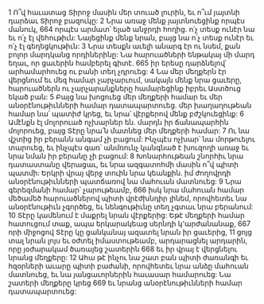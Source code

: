 1 Ո՞վ հաւատաց Տիրոջ մասին մեր տուած լուրին,
եւ ո՞ւմ յայտնի դարձաւ Տիրոջ բազուկը:
2 Նրա առաջ մենք յայտնուեցինք որպէս մանուկ,
664 որպէս արմատ՝ ելած անջրդի հողից.
ո՛չ տեսք ունէր նա եւ ո՛չ էլ վեհութիւն:
Նայեցինք մենք նրան,
բայց նա ո՛չ տեսք ունէր եւ ո՛չ էլ գեղեցկութիւն:
3 Նրա տեսքն աւելի անարգ էր ու նսեմ,
քան բոլոր մարդկանց որդիներինը:
Նա հարուածների ենթակայ մի մարդ եղաւ,
որ ցաւերին համբերել գիտէ.
665 իր երեսը դարձնելով՝ արհամարհուեց ու բանի տեղ չդրուեց:
4 Նա մեր մեղքերն էր վերցնում
եւ մեզ համար չարչարւում,
սակայն մենք նրա ցաւերը,
հարուածներն ու չարչարանքները համարեցինք
իբրեւ Աստծուց եկած բան:
5 Բայց նա խոցուեց մեր մեղքերի համար
եւ մեր անօրէնութիւնների համար դատապարտուեց.
մեր խաղաղութեան համար նա՛ պատիժ կրեց,
եւ նրա՛ վէրքերով մենք բժշկուեցինք:
6 Ամէնքն էլ մոլորուած ոչխարներ են.
մարդն իր ճանապարհին մոլորուեց,
բայց Տէրը նրա՛ն մատնեց մեր մեղքերի համար:
7 Ու նա վշտից իր բերանն անգամ չի բացում:
Ինչպէս ոչխար՝ նա մորթուելու տարուեց,
եւ ինչպէս գառ՝ անմռունչ կանգնած է խուզողի առաջ
եւ նրա նման իր բերանը չի բացում:
8 Խոնարհութեան շնորհիւ նրա դատաստանը վերացաւ,
եւ նրա ազգատոհմի մասին ո՞վ պիտի պատմի:
Երկրի վրայ վերջ տուին նրա կեանքին.
իմ ժողովրդի անօրէնութիւնների պատճառով նա մահուան մատնուեց:
9 Նրա գերեզմանի համար՝ չարութեամբ,
666 իսկ նրա մահուան համար մեծամեծ հարուածներով պիտի վրէժխնդիր լինեմ,
որովհետեւ նա անօրէնութիւն չգործեց,
եւ նենգութիւնը տեղ չգտաւ նրա բերանում:
10 Տէրը կամենում է մաքրել նրան վէրքերից:
Եթէ մեղքերի համար հատուցում տաք,
ապա երկարակեաց սերնդի կ՚արժանանաք,
667 որի միջոցով Տէրը կը ցանկանայ ազատել նրան իր ցաւերից,
11 ցոյց տալ նրան լոյս եւ օժտել իմաստութեամբ,
արդարացնել արդարին,
որը յօժարակամ ծառայեց շատերին
668 եւ իր վրայ է վերցնելու նրանց մեղքերը:
12 Ահա թէ ինչու նա շատ բան պիտի ժառանգի
եւ հզօրների աւարը պիտի բաժանի,
որովհետեւ նրա անձը մահուան մատնուեց,
եւ նա յանցաւորներին հաւասար համարուեց:
Նա շատերի մեղքերը կրեց
669 եւ նրանց անօրէնութիւնների համար դատապարտուեց:
